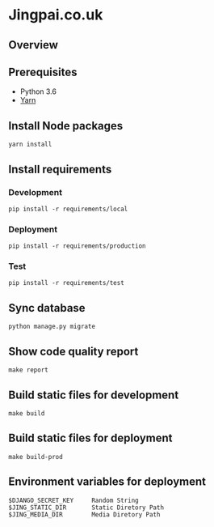 # Jingpai.co.uk

## Overview

## Prerequisites

- Python 3.6
- [Yarn](https://yarnpkg.com/en/docs/install)

## Install Node packages
```
yarn install
```
## Install requirements

### Development
```
pip install -r requirements/local
```

### Deployment
```
pip install -r requirements/production
```

### Test
```
pip install -r requirements/test
```

## Sync database
```
python manage.py migrate
```

## Show code quality report
```
make report
```

## Build static files for development
```
make build
```

## Build static files for deployment
```
make build-prod
```

## Environment variables for deployment
```
$DJANGO_SECRET_KEY     Random String
$JING_STATIC_DIR       Static Diretory Path
$JING_MEDIA_DIR        Media Diretory Path
```

